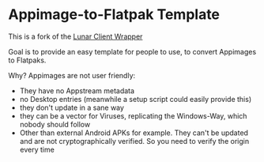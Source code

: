 # Appimage-to-Flatpak Template

This is a fork of the [Lunar Client Wrapper](https://github.com/flathub/com.lunarclient.LunarClient)

Goal is to provide an easy template for people to use, to convert Appimages to Flatpaks.

Why? Appimages are not user friendly:

- They have no Appstream metadata
- no Desktop entries (meanwhile a setup script could easily provide this)
- they don't update in a sane way
- they can be a vector for Viruses, replicating the Windows-Way, which nobody should follow
- Other than external Android APKs for example. They can't be updated and are not cryptographically verified. So you need to verify the origin every time
